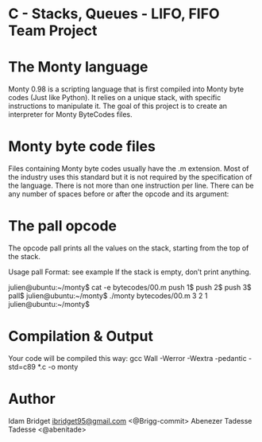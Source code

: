 # C - Stacks, Queues - LIFO, FIFO Team Project

# The Monty language

Monty 0.98 is a scripting language that is first compiled into Monty byte codes (Just like Python). It relies on a unique stack, with specific instructions to manipulate it. The goal of this project is to create an interpreter for Monty ByteCodes files.
# Monty byte code files

Files containing Monty byte codes usually have the .m extension. Most of the industry uses this standard but it is not required by the specification of the language. There is not more than one instruction per line. There can be any number of spaces before or after the opcode and its argument:

# The pall opcode

The opcode pall prints all the values on the stack, starting from the top of the stack.

Usage pall
Format: see example
If the stack is empty, don’t print anything.

julien@ubuntu:~/monty$ cat -e bytecodes/00.m
push 1$
push 2$
push 3$
pall$
julien@ubuntu:~/monty$ ./monty bytecodes/00.m
3
2
1
julien@ubuntu:~/monty$

# Compilation & Output

Your code will be compiled this way:
gcc Wall -Werror -Wextra -pedantic -std=c89 *.c -o monty

# Author
Idam Bridget <ibridget95@gmail.com> <@Brigg-commit>
Abenezer Tadesse Tadesse <@abenitade>

